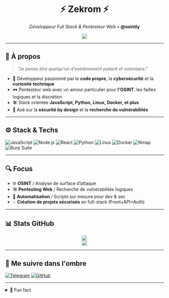<h1 align="center">⚡ Zekrom ⚡</h1>
<p align="center">
  <em>Développeur Full Stack & Pentesteur Web</em> • <strong>@osintly</strong>
</p>

<p align="center">
  <img src="https://readme-typing-svg.herokuapp.com?font=Fira+Code&size=22&pause=1000&color=00F5FF&center=true&vCenter=true&width=435&lines=Exploring+Code+and+Vulnerabilities;Full+Stack+%E2%9A%94%EF%B8%8FPentesting+Mindset;OSINT+is+Power" />
</p>

---

## 🧠 À propos

> *"Je pense être quelqu'un d'extrêmement patient et volontaire."*

- 👾 Développeur passionné par le **code propre**, la **cybersécurité** et la **curiosité technique**
- 🕶️ Pentesteur web avec un amour particulier pour **l'OSINT**, les failles logiques et la discrétion
- 🛠️ Stack orientée **JavaScript, Python, Linux, Docker, et plus**
- 🔐 Axé sur la **sécurité by design** et la **recherche de vulnérabilités**

---

## ⚙️ Stack & Techs

![JavaScript](https://img.shields.io/badge/-JavaScript-000?style=for-the-badge&logo=javascript)
![Node.js](https://img.shields.io/badge/-Node.js-000?style=for-the-badge&logo=node.js)
![React](https://img.shields.io/badge/-React-000?style=for-the-badge&logo=react)
![Python](https://img.shields.io/badge/-Python-000?style=for-the-badge&logo=python)
![Linux](https://img.shields.io/badge/-Linux-000?style=for-the-badge&logo=linux)
![Docker](https://img.shields.io/badge/-Docker-000?style=for-the-badge&logo=docker)
![Nmap](https://img.shields.io/badge/-Nmap-000?style=for-the-badge&logo=protonvpn)
![Burp Suite](https://img.shields.io/badge/-Burp%20Suite-000?style=for-the-badge&logo=OWASP)

---

## 🔍 Focus

- 🌐 **OSINT** / Analyse de surface d’attaque
- 🕸️ **Pentesting Web** / Recherche de vulnérabilités logiques
- 🔄 **Automatisation** / Scripts sur mesure pour dev & sec
- 💡 **Création de projets sécurisés** en full-stack (Front+API+Auth)

---

## 📊 Stats GitHub

<p align="center">
  <img src="https://github-readme-stats.vercel.app/api?username=osintly&theme=tokyonight&show_icons=true&hide_border=true" />
  <br/>
  <img src="https://github-readme-streak-stats.herokuapp.com/?user=osintly&theme=tokyonight&hide_border=true" />
</p>

---

## 🧭 Me suivre dans l'ombre

[![Telegram](https://img.shields.io/badge/-Telegram-000?style=for-the-badge&logo=telegram)](https://t.me/csint0x)
[![GitHub](https://img.shields.io/badge/-GitHub-000?style=for-the-badge&logo=github)](https://github.com/osintly)

---

<details>
  <summary>🧩 Fun fact</summary>
  <blockquote>La patience n’est pas passive, c’est une forme d’action silencieuse.</blockquote>
</details>
